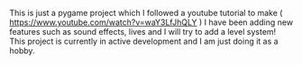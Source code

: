 This is just a pygame project which I followed a youtube tutorial to make ( https://www.youtube.com/watch?v=waY3LfJhQLY )
I have been adding new features such as sound effects, lives and I will try to add a level system!
This project is currently in active development and I am just doing it as a hobby.
